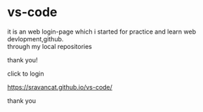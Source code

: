 # vs-code
it is an web login-page which i started for practice and learn web devlopment,github.  
through my local repositories

thank you!


click to login

https://sravancat.github.io/vs-code/

thank you
